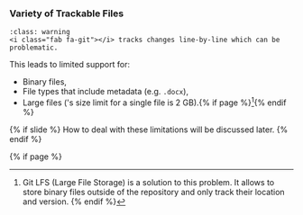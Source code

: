 ### Variety of Trackable Files

```{admonition} Not all file types and sizes are well supported
:class: warning
<i class="fab fa-git"></i> tracks changes line-by-line which can be problematic.
```

This leads to limited support for:

- Binary files,
- File types that include metadata (e.g. `.docx`),
- Large files (<i class="fab fa-git"></i>'s size limit for a single file is 2 GB).{% if page %}[^sn4]{% endif %}

{% if slide %}
How to deal with these limitations will be discussed later.
{% endif %}

{% if page %}
[^sn4]: Git LFS (Large File Storage) is a solution to this problem. It allows to store binary files outside of the repository and only track their location and version.
{% endif %}
